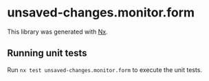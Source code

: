 # unsaved-changes.monitor.form

This library was generated with [Nx](https://nx.dev).

## Running unit tests

Run `nx test unsaved-changes.monitor.form` to execute the unit tests.
